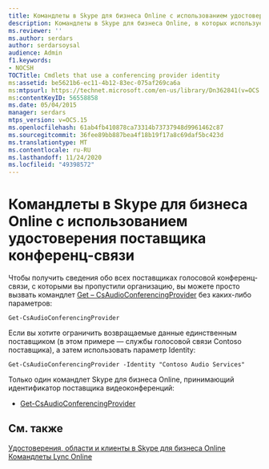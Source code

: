 ```yaml
---
title: Командлеты в Skype для бизнеса Online с использованием удостоверения поставщика конференц-связи
description: Командлеты в Skype для бизнеса Online, в которых используется удостоверение поставщика конференц-связи.
ms.reviewer: ''
ms.author: serdars
author: serdarsoysal
audience: Admin
f1.keywords:
- NOCSH
TOCTitle: Cmdlets that use a conferencing provider identity
ms:assetid: be5621b6-ec11-4b12-83ec-075af269ca6a
ms:mtpsurl: https://technet.microsoft.com/en-us/library/Dn362841(v=OCS.15)
ms:contentKeyID: 56558858
ms.date: 05/04/2015
manager: serdars
mtps_version: v=OCS.15
ms.openlocfilehash: 61ab4fb410878ca73314b73737948d9961462c87
ms.sourcegitcommit: 36fee89bb887bea4f18b19f17a8c69daf5bc423d
ms.translationtype: MT
ms.contentlocale: ru-RU
ms.lasthandoff: 11/24/2020
ms.locfileid: "49398572"
---
```

# <a name="cmdlets-in-skype-for-business-online-that-use-a-conferencing-provider-identity"></a>Командлеты в Skype для бизнеса Online с использованием удостоверения поставщика конференц-связи

 


Чтобы получить сведения обо всех поставщиках голосовой конференц-связи, с которыми вы пропустили организацию, вы можете просто вызвать командлет [Get – CsAudioConferencingProvider](https://technet.microsoft.com/library/jj994030\(v=ocs.15\)) без каких-либо параметров:

    Get-CsAudioConferencingProvider

Если вы хотите ограничить возвращаемые данные единственным поставщиком (в этом примере — службы голосовой связи Contoso поставщика), а затем использовать параметр Identity:

    Get-CsAudioConferencingProvider -Identity "Contoso Audio Services"

Только один командлет Skype для бизнеса Online, принимающий идентификатор поставщика видеоконференций:

  - [Get-CsAudioConferencingProvider](https://technet.microsoft.com/library/jj994030\(v=ocs.15\))

## <a name="see-also"></a>См. также


[Удостоверения, области и клиенты в Skype для бизнеса Online](identities-scopes-and-tenants-in-skype-for-business-online.md)  
[Командлеты Lync Online](https://technet.microsoft.com/library/dn362817\(v=ocs.15\))


